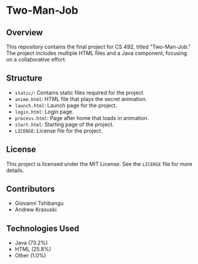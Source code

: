# Two-Man-Job

## Overview
This repository contains the final project for CS 492, titled "Two-Man-Job." The project includes multiple HTML files and a Java component, focusing on a collaborative effort.

## Structure
- `static/`: Contains static files required for the project.
- `anime.html`: HTML file that plays the secret animation.
- `launch.html`: Launch page for the project.
- `login.html`: Login page.
- `process.html`: Page after home that loads in animation.
- `start.html`: Starting page of the project.
- `LICENSE`: License file for the project.

## License
This project is licensed under the MIT License. See the `LICENSE` file for more details.

## Contributors
- Giovanni Tshibangu
- Andrew Krasuski

## Technologies Used
- Java (73.2%)
- HTML (25.8%)
- Other (1.0%)

